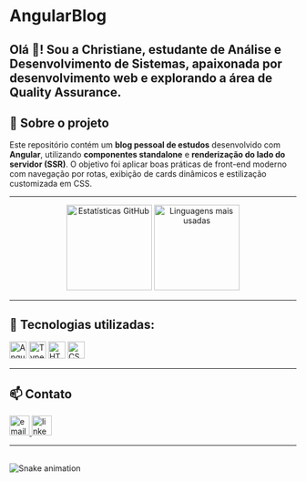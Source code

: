 # AngularBlog

<h2 align="left">Olá 👋! Sou a Christiane, estudante de Análise e Desenvolvimento de Sistemas, apaixonada por desenvolvimento web e explorando a área de Quality Assurance.</h2>

## 📝 Sobre o projeto

Este repositório contém um **blog pessoal de estudos** desenvolvido com **Angular**, utilizando **componentes standalone** e **renderização do lado do servidor (SSR)**. O objetivo foi aplicar boas práticas de front-end moderno com navegação por rotas, exibição de cards dinâmicos e estilização customizada em CSS.

---

<div align="center">
  <img src="https://github-readme-stats.vercel.app/api?username=Chris-CRA&hide_title=false&hide_rank=false&show_icons=true&include_all_commits=true&count_private=true&theme=dracula&locale=pt-br&hide_border=false" height="150" alt="Estatísticas GitHub" />
  <img src="https://github-readme-stats.vercel.app/api/top-langs?username=Chris-CRA&layout=compact&langs_count=6&theme=dracula&hide_border=false" height="150" alt="Linguagens mais usadas" />
</div>

---

## 🚀 Tecnologias utilizadas:

<div align="left">
  <img src="https://cdn.jsdelivr.net/gh/devicons/devicon/icons/angular/angular-original.svg" height="30" alt="Angular" />
  <img src="https://cdn.jsdelivr.net/gh/devicons/devicon/icons/typescript/typescript-original.svg" height="30" alt="TypeScript" />
  <img src="https://cdn.jsdelivr.net/gh/devicons/devicon/icons/html5/html5-original.svg" height="30" alt="HTML5" />
  <img src="https://cdn.jsdelivr.net/gh/devicons/devicon/icons/css3/css3-original.svg" height="30" alt="CSS3" />
</div>

---

## 📫 Contato

<div align="left">
  <a href="chriscra_amorim@yahoo.com.br" target="_blank">
    <img src="https://img.shields.io/static/v1?message=Email&logo=gmail&label=&color=D14836&logoColor=white&labelColor=&style=for-the-badge" height="35" alt="email" />
  </a>
  <a href="https://www.linkedin.com/in/christiane-rodrigues/" target="_blank">
    <img src="https://img.shields.io/static/v1?message=LinkedIn&logo=linkedin&label=&color=0077B5&logoColor=white&labelColor=&style=for-the-badge" height="35" alt="linkedin" />
  </a>
</div>

---

<br clear="both">

<img src="https://raw.githubusercontent.com/Chris-CRA/Chris-CRA/output/snake.svg" alt="Snake animation" />

